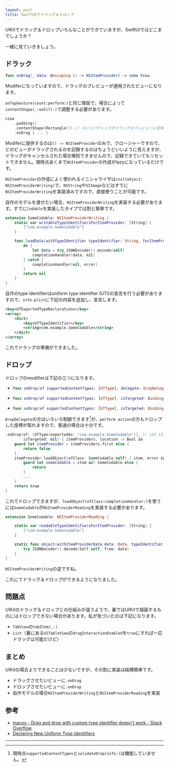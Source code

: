 ```yaml
---
layout: post
title: SwiftUIでドラッグ＆ドロップ
---
```


UIKitでドラッグ＆ドロップいろんなことができていますが、SwiftUIではどこまでしょうか？

一緒に見ていきましょう。

## ドラック

```swift
func onDrag(_ data: @escaping () -> NSItemProvider) -> some View
```

Modiferになっていますので、ドラッグのプレビューが適用されたビューになります。

`onTapGesture(count:perform:)`と同じ理屈で、場合によって`contentShape(_:eoFill:)`で調整する必要があります。

```swift
view
    .padding()
    .contentShape(Rectangle()) // ないとパディングがドラッグのプレビューに反映されない
    .onDrag { ... }
```

Modiferに提供するのは`() -> NSItemProvider`のみで、クロージャーですので、どのビューがドラッグされるのを記録するのはちょうどいいように見えますが、ドラッグがキャンセルされた場合検知できませんので、記録できていてもリセットできません。現時点あくまで`NSItemProvider`の作成がlazyになっているだけです。

`NSItemProvider`の作成によく使われるイニシャライザは`init(object: NSItemProviderWriting)`で、`NSString`や`UIImage`などはすでに`NSItemProviderWriting`を実装済みですので、直接使うことが可能です。

自作のモデルを渡せたい場合、`NSItemProviderWriting`を実装する必要があります。すでに`Codable`を実装したタイプでは割と簡単です。

```swift
extension SomeCodable: NSItemProviderWriting {
    static var writableTypeIdentifiersForItemProvider: [String] {
        ["com.example.SomeCodable"]
    }

    func loadData(withTypeIdentifier typeIdentifier: String, forItemProviderCompletionHandler completionHandler: @escaping (Data?, Error?) -> Void) -> Progress? {
        do {
            let data = try JSONEncoder().encode(self)
            completionHandler(data, nil)
        } catch {
            completionHandler(nil, error)
        }
        return nil
    }
}
```

自作のtype identifierはuniform type identifier (UTI)の宣言を行う必要がありますので、`info.plist`に下記の内容を追加し、宣言します。

```xml
<key>UTExportedTypeDeclarations</key>
<array>
    <dict>
        <key>UTTypeIdentifier</key>
        <string>com.example.SomeCodable</string>
    </dict>
</array>
```

これでドラッグの準備ができました。

## ドロップ

ドロップのmodifierは下記の三つになります。

- ```swift
  func onDrop(of supportedContentTypes: [UTType], delegate: DropDelegate) -> some View
  ```

- ```swift
  func onDrop(of supportedContentTypes: [UTType], isTargeted: Binding<Bool>?, perform action: @escaping ([NSItemProvider]) -> Bool) -> some View`
  ```

- ```swift
  func onDrop(of supportedContentTypes: [UTType], isTargeted: Binding<Bool>?, perform action: @escaping ([NSItemProvider], CGPoint) -> Bool) -> some View`
  ```

`DropDelegate`の方はいろいろ制御できます[^1]が、`perform action`の方もドロップした座標が取れますので、普通の場合は十分です。

``` swift
.onDrop(of: [UTType(exportedAs: "com.example.SomeCodable")], // iOS 13は[String]
        isTargeted: nil) { itemProviders, location -> Bool in
    guard let itemProvider = itemProviders.first else {
        return false
    }
    itemProvider.loadObject(ofClass: SomeCodable.self) { item, error in
        guard let someCodable = item as? SomeCodable else {
            return
        }
        ...
    }
    return true
}
```

これでドロップできますが、`loadObject(ofClass:completionHandler:)`を使うには`SomeCodable`が`NSItemProviderReading`を実装する必要があります。

```swift
extension SomeCodable: NSItemProviderReading {

    static var readableTypeIdentifiersForItemProvider: [String] {
        ["com.example.SomeCodable"]
    }

    static func object(withItemProviderData data: Data, typeIdentifier: String) throws -> Self {
        try JSONDecoder().decode(Self.self, from: data)
    }
}
```

`NSItemProviderWriting`の逆ですね。

これにてドラッグ＆ドロップができるようになりました。

## 問題点

UIKitのドラッグ＆ドロップとの仕組みが違うようで、裏ではUIKitで描画するものにはドロップできない場合があります。私が気づいたのは下記になります。

- `TabView`の`tabItem(_:)`
- `List`（裏にある`UITableView`の`dragInteractionEnabled`を`true`にすれば一応ドラッグは可能だけど）

## まとめ

UIKitの場合よりできることは少ないですが、その割に実装は結構簡単です。

- ドラッグさせたいビューに`.onDrag`
- ドロップさせたいビューに`.onDrop`
- 自作モデルの場合`NSItemProviderWriting`と`NSItemProviderReading`を実装

## 参考

- [macos - Drag and drop with custom type identifier doesn't work - Stack Overflow](https://stackoverflow.com/questions/61225141/drag-and-drop-with-custom-type-identifier-doesnt-work)
- [Declaring New Uniform Type Identifiers](https://developer.apple.com/library/archive/documentation/FileManagement/Conceptual/understanding_utis/understand_utis_declare/understand_utis_declare.html#//apple_ref/doc/uid/TP40001319-CH204-SW1)

***

[^1]: 現時点`supportedContentTypes`と`validateDrop(info:)`は機能していません。